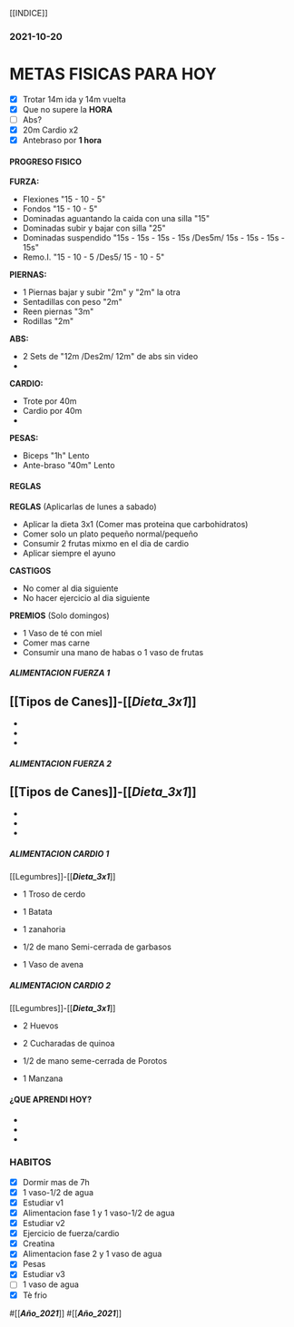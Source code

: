 [[INDICE]]
### 2021-10-20
# METAS FISICAS PARA HOY
- [x] Trotar 14m ida y 14m vuelta
- [x] Que no supere la **HORA**
- [ ] Abs? 
- [x] 20m Cardio x2 
- [x] Antebraso por **1 hora**

#### PROGRESO FISICO 
**FURZA:**
- Flexiones "15 - 10 - 5"
- Fondos "15 - 10 - 5"
- Dominadas aguantando la caida con una silla "15"
- Dominadas subir y bajar con silla "25"
- Dominadas suspendido "15s - 15s - 15s - 15s /Des5m/ 15s - 15s - 15s - 15s"
- Remo.I. "15 - 10 - 5 /Des5/ 15 - 10 - 5"

**PIERNAS:**
- 1 Piernas bajar y subir "2m" y "2m" la  otra
- Sentadillas con peso "2m"
- Reen piernas "3m"
- Rodillas "2m"

**ABS:**
- 2 Sets de "12m /Des2m/ 12m" de abs sin video 
-  

**CARDIO:**
- Trote por 40m
- Cardio por 40m
- 

**PESAS:**
- Biceps "1h" Lento
- Ante-braso "40m" Lento

#### REGLAS
**REGLAS** (Aplicarlas de lunes a sabado)
- Aplicar la dieta 3x1 (Comer mas proteina que carbohidratos)
- Comer solo un plato pequeño normal/pequeño
- Consumir 2 frutas mixmo en el dia de cardio
- Aplicar siempre el ayuno 

**CASTIGOS** 
- No comer al dia siguiente
- No hacer ejercicio al dia siguiente

**PREMIOS** (Solo domingos)
- 1 Vaso de té con miel
- Comer mas carne
- Consumir una mano de habas o 1 vaso de frutas

##### ALIMENTACION FUERZA 1
[[Tipos de Canes]]-[[___Dieta_3x1___]]
- 
- 
- 
- 

##### ALIMENTACION FUERZA 2
[[Tipos de Canes]]-[[___Dieta_3x1___]]
- 
- 
- 
- 

##### ALIMENTACION CARDIO 1
[[Legumbres]]-[[___Dieta_3x1___]]
- 1 Troso de cerdo 
- 1 Batata
- 1 zanahoria 
- 1/2 de mano Semi-cerrada de garbasos

- 1 Vaso de avena

##### ALIMENTACION CARDIO 2
[[Legumbres]]-[[___Dieta_3x1___]]
- 2 Huevos
- 2 Cucharadas de quinoa
- 1/2 de mano seme-cerrada de Porotos

- 1 Manzana

#### ¿QUE APRENDI HOY?
- 
- 
- 

### HABITOS
- [x] Dormir mas de 7h
- [x] 1 vaso-1/2 de agua
- [x] Estudiar v1
- [x] Alimentacion fase 1 y 1 vaso-1/2 de agua
- [x] Estudiar v2
- [x] Ejercicio de fuerza/cardio
- [x] Creatina
- [x] Alimentacion fase 2 y 1 vaso de agua
- [x] Pesas
- [x] Estudiar v3
- [ ] 1 vaso de agua
- [x] Tè frio

#[[___Año_2021___]]
#[[___Año_2021___]]